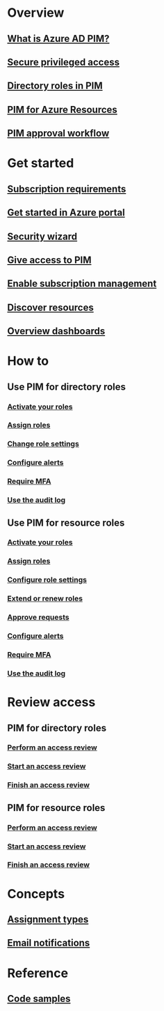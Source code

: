 # Overview
## [What is Azure AD PIM?](pim-configure.md)
## [Secure privileged access](../users-groups-roles/directory-admin-roles-secure.md?toc=%2fazure%2factive-directory%2fprivileged-identity-management%2ftoc.json)
## [Directory roles in PIM](pim-roles.md)
## [PIM for Azure Resources](azure-pim-resource-rbac.md)
## [PIM approval workflow](azure-ad-pim-approval-workflow.md)

# Get started
## [Subscription requirements](subscription-requirements.md)
## [Get started in Azure portal](pim-getting-started.md)
## [Security wizard](pim-security-wizard.md)
## [Give access to PIM](pim-how-to-give-access-to-pim.md)
## [Enable subscription management](pim-resource-roles-enable-subscription-management.md)
## [Discover resources](pim-resource-roles-discover-resources.md)
## [Overview dashboards](pim-resource-roles-overview-dashboards.md)

# How to
## Use PIM for directory roles
### [Activate your roles](pim-how-to-activate-role.md)
### [Assign roles](pim-how-to-add-role-to-user.md)
### [Change role settings](pim-how-to-change-default-settings.md)
### [Configure alerts](pim-how-to-configure-security-alerts.md)
### [Require MFA](pim-how-to-require-mfa.md)
### [Use the audit log](pim-how-to-use-audit-log.md)
## Use PIM for resource roles
### [Activate your roles](pim-resource-roles-activate-your-roles.md)
### [Assign roles](pim-resource-roles-assign-roles.md)
### [Configure role settings](pim-resource-roles-configure-role-settings.md)
### [Extend or renew roles](pim-resource-roles-renew-extend.md)
### [Approve requests](pim-resource-roles-approval-workflow.md)
### [Configure alerts](pim-resource-roles-configure-alerts.md)
### [Require MFA](pim-resource-roles-require-mfa.md)
### [Use the audit log](pim-resource-roles-use-the-audit-log.md)

# Review access
## PIM for directory roles
### [Perform an access review](pim-how-to-perform-security-review.md)
### [Start an access review](pim-how-to-start-security-review.md)
### [Finish an access review](pim-how-to-complete-review.md)
## PIM for resource roles
### [Perform an access review](pim-resource-roles-perform-access-review.md)
### [Start an access review](pim-resource-roles-start-access-review.md)
### [Finish an access review](pim-resource-roles-complete-access-review.md)

# Concepts
## [Assignment types](pim-resource-roles-eligible-visibility.md)
## [Email notifications](pim-email-notifications.md)

# Reference
## [Code samples](https://azure.microsoft.com/resources/samples/?service=active-directory)
